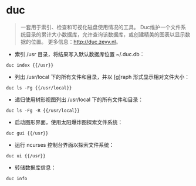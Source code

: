 # duc

> 一套用于索引、检查和可视化磁盘使用情况的工具。
> Duc维护一个文件系统目录的累计大小数据库，允许查询该数据库，或创建精美的图表以显示数据的位置。
> 更多信息：<http://duc.zevv.nl>。

- 索引 /usr 目录，将结果写入默认数据库位置 ~/.duc.db：

`duc index {{/usr}}`

- 列出 /usr/local 下的所有文件和目录，并以 [g]raph 形式显示相对文件大小：

`duc ls -Fg {{/usr/local}}`

- 递归使用树形视图列出 /usr/local 下的所有文件和目录：

`duc ls -Fg -R {{/usr/local}}`

- 启动图形界面，使用太阳爆炸图探索文件系统：

`duc gui {{/usr}}`

- 运行 ncurses 控制台界面以探索文件系统：

`duc ui {{/usr}}`

- 转储数据库信息：

`duc info`